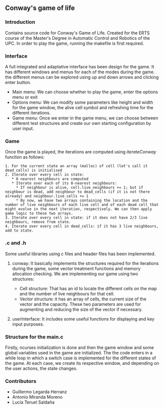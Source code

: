 ## Conway's game of life

### **Introduction**
Contains source code for Conway's Game of Life.
Created for the ERTS course of the Master's Degree in Automatic Control and Robotics
of the UPC. In order to play the game, running the makefile is first required.

### **Interface**
A full integrated and adaptative interface has been design for the game. It has
different windows and menus for each of the modes during the game. the different
menus can be explored using up and down arrows and clicking enter button.
- Main menu: We can choose  whether to play the game, enter the options menu or exit
- Options menu: We can modify some parameters like height and width for the game
window, the alive cell symbol and refreshing time for the different iterations.
- Game menu: Once we enter in the game menu, we can choose between different test
structures and create our own starting configuration by user input.

### **Game**
Once the game is played, the iterations are computed using _iterateConway_ function as follows:

    1. For the current state an array (malloc) of cell (let's call it dead_cells) is initialised
    2. Iterate over every cell in state:
	   * 8 nearest neighbours are computed
       * Iterate over each of its 8-nearest neighbours:
         * If neighbour is alive, cell.live_neighbours += 1; but if neighbour is dead, add neighbour to dead_cells (if it is not there already) and neighbour.live_cells += 1
         * By now, we have two arrays containing the location and the number of live neighbours of each live cell and of each dead cell that might evolve in the next iteration, respectively. We can then apply game logic to these two arrays.
    3. Iterate over every cell in state: if it does not have 2/3 live neighbours, remove from state.
    4. Iterate over every cell in dead_cells: if it has 3 live neighbours, add to state.

### **.c and .h**
Some useful libraries using c files and header files has been implemented.
1. conway: It basically implements the structures required for the iterations during the game,
some vector treatment functions and memory allocation checking. We are implementing our game using two structures:
   - Cell structure: That has an id to locate the different cells on the map and the number of live neighbours for that cell.
   - Vector structure: it has an array of cells, the current size of the vector and the capacity.
   These two parameters are used for augmenting and reducing the size of the vector if necessary.

2. userInterface: It includes some useful functions for displaying and key input purposes.


### **Structure for the main.c**
Firstly, ncurses initialization is done and then the game window and some global variables used in the game are initialized. The the code enters in a while loop in which a switch case is implemented for the different states of the game.
At each case, we create its respective window, and depending on the user actions, the state changes.


### **Contributors**
- Guillermo Legarda Herranz
- Antonio Miranda Moreno
- Lucía Teruel Saldaña
